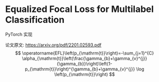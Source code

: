 # Equalized Focal Loss for Multilabel Classification

PyTorch 实现

论文原文: https://arxiv.org/pdf/2201.02593.pdf
$$
\operatorname{EFL}\left(p_{\mathrm{t}}\right)=-\sum_{j=1}^{C} \alpha_{\mathrm{t}}\left(\frac{\gamma_{b}+\gamma_{v}^{j}}{\gamma_{b}}\right)\left(1-p_{\mathrm{t}}\right)^{\gamma_{b}+\gamma_{v}^{j}} \log \left(p_{\mathrm{t}}\right)
$$
